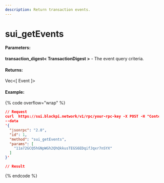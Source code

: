 ```yaml
---
description: Return transaction events.
---
```


# sui\_getEvents

#### **Parameters:**

**transaction\_digest< TransactionDigest >** - The event query criteria.

#### **Returns:**

Vec<\[ Event ]>

#### Example:

{% code overflow="wrap" %}
```json
// Request
curl  https://sui.blockpi.network/v1/rpc/your-rpc-key -X POST -H "Content-Type: application/json" 
--data 
'{
  "jsonrpc": "2.0",
  "id": 1,
  "method": "sui_getEvents",
  "params": [
    "11a72GCQ5hGNpWGh2QhQkkusTEGS6EDqifJqxr7nSYX"
  ]
}'

// Result

```
{% endcode %}
